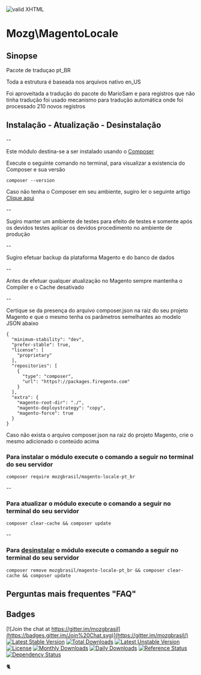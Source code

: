 [checkmark]: https://raw.githubusercontent.com/mozgbrasil/mozgbrasil.github.io/master/assets/images/logos/logo_32_32.png "MOZG"
![valid XHTML][checkmark]

[getcomposer]: https://getcomposer.org/
[uninstall-mods]: https://getcomposer.org/doc/03-cli.md#remove
[artigo-composer]: http://mozg.com.br/ubuntu/composer
[ioncube-loader]: http://www.ioncube.com/loaders.php
[acordo]: http://mozg.com.br/acordo-licenca-usuario-final/

# Mozg\MagentoLocale

## Sinopse

Pacote de traduçao pt_BR

Toda a estrutura é baseada nos arquivos nativo en_US

Foi aproveitada a tradução do pacote do MarioSam e para registros que não tinha tradução foi usado mecanismo para tradução automática onde foi processado 210 novos registros

## Instalação - Atualização - Desinstalação

--

Este módulo destina-se a ser instalado usando o [Composer][getcomposer]

Execute o seguinte comando no terminal, para visualizar a existencia do Composer e sua versão

	composer --version

Caso não tenha o Composer em seu ambiente, sugiro ler o seguinte artigo [Clique aqui][artigo-composer]

--

Sugiro manter um ambiente de testes para efeito de testes e somente após os devidos testes aplicar os devidos procedimento no ambiente de produção

--

Sugiro efetuar backup da plataforma Magento e do banco de dados

--

Antes de efetuar qualquer atualização no Magento sempre mantenha o Compiler e o Cache desativado

--

Certique se da presença do arquivo composer.json na raiz do seu projeto Magento e que o mesmo tenha os parâmetros semelhantes ao modelo JSON abaixo

	{
	  "minimum-stability": "dev",
	  "prefer-stable": true,
	  "license": [
	    "proprietary"
	  ],
	  "repositories": [
	    {
	      "type": "composer",
	      "url": "https?://packages.firegento.com"
	    }
	  ],
	  "extra": {
	    "magento-root-dir": "./",
	    "magento-deploystrategy": "copy",
	    "magento-force": true
	  }
	}

Caso não exista o arquivo composer.json na raiz do projeto Magento, crie o mesmo adicionado o conteúdo acima

### Para instalar o módulo execute o comando a seguir no terminal do seu servidor

    composer require mozgbrasil/magento-locale-pt_br

-- 

### Para atualizar o módulo execute o comando a seguir no terminal do seu servidor

    composer clear-cache && composer update

--

### Para [desinstalar][uninstall-mods] o módulo execute o comando a seguir no terminal do seu servidor

    composer remove mozgbrasil/magento-locale-pt_br && composer clear-cache && composer update

## Perguntas mais frequentes "FAQ"



## Badges

[![Join the chat at https://gitter.im/mozgbrasil](https://badges.gitter.im/Join%20Chat.svg)](https://gitter.im/mozgbrasil/)
[![Latest Stable Version](https://poser.pugx.org/mozgbrasil/magento-locale-pt_br/v/stable)](https://packagist.org/packages/mozgbrasil/magento-locale-pt_br)
[![Total Downloads](https://poser.pugx.org/mozgbrasil/magento-locale-pt_br/downloads)](https://packagist.org/packages/mozgbrasil/magento-locale-pt_br)
[![Latest Unstable Version](https://poser.pugx.org/mozgbrasil/magento-locale-pt_br/v/unstable)](https://packagist.org/packages/mozgbrasil/magento-locale-pt_br)
[![License](https://poser.pugx.org/mozgbrasil/magento-locale-pt_br/license)](https://packagist.org/packages/mozgbrasil/magento-locale-pt_br)
[![Monthly Downloads](https://poser.pugx.org/mozgbrasil/magento-locale-pt_br/d/monthly)](https://packagist.org/packages/mozgbrasil/magento-locale-pt_br)
[![Daily Downloads](https://poser.pugx.org/mozgbrasil/magento-locale-pt_br/d/daily)](https://packagist.org/packages/mozgbrasil/magento-locale-pt_br)
[![Reference Status](https://www.versioneye.com/php/mozgbrasil:magento-locale-pt_br/reference_badge.svg?style=flat-square)](https://www.versioneye.com/php/mozgbrasil:magento-locale-pt_br/references)
[![Dependency Status](https://www.versioneye.com/php/mozgbrasil:magento-locale-pt_br/1.0.0/badge?style=flat-square)](https://www.versioneye.com/php/mozgbrasil:magento-locale-pt_br/1.0.0)

:cat2: